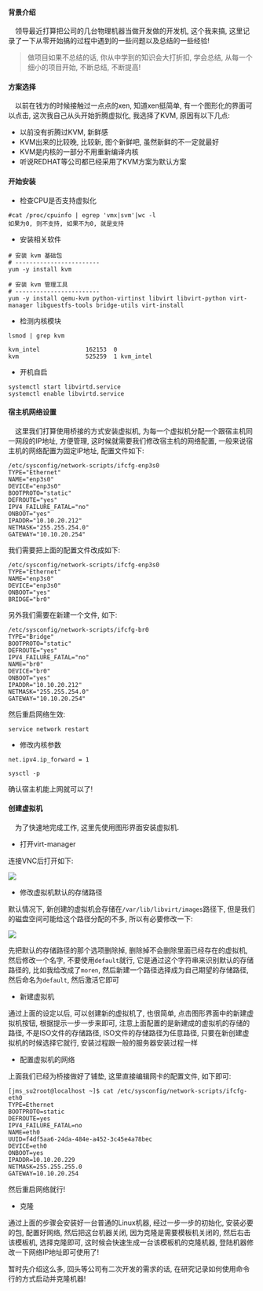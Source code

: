 #### 背景介绍

&emsp;领导最近打算把公司的几台物理机器当做开发做的开发机, 这个我来搞, 这里记录了一下从零开始搞的过程中遇到的一些问题以及总结的一些经验!

> 做项目如果不总结的话, 你从中学到的知识会大打折扣, 学会总结, 从每一个细小的项目开始, 不断总结, 不断提高!

#### 方案选择

&emsp;以前在钱方的时候接触过一点点的xen, 知道xen挺简单, 有一个图形化的界面可以点击, 这次我自己从头开始折腾虚拟化, 我选择了KVM, 原因有以下几点:

* 以前没有折腾过KVM, 新鲜感
* KVM出来的比较晚, 比较新, 图个新鲜吧, 虽然新鲜的不一定就最好
* KVM是内核的一部分不用重新编译内核
* 听说REDHAT等公司都已经采用了KVM方案为默认方案

#### 开始安装

* 检查CPU是否支持虚拟化

```
#cat /proc/cpuinfo | egrep 'vmx|svm'|wc -l
如果为0, 则不支持, 如果不为0, 就是支持
```

* 安装相关软件

```
# 安装 kvm 基础包
# ------------------------
yum -y install kvm

# 安装 kvm 管理工具
# ------------------------
yum -y install qemu-kvm python-virtinst libvirt libvirt-python virt-manager libguestfs-tools bridge-utils virt-install
```

* 检测内核模块

```
lsmod | grep kvm

kvm_intel             162153  0
kvm                   525259  1 kvm_intel
```

* 开机自启

```
systemctl start libvirtd.service
systemctl enable libvirtd.service
```

#### 宿主机网络设置

&emsp;这里我们打算使用桥接的方式安装虚拟机, 为每一个虚拟机分配一个跟宿主机同一网段的IP地址, 方便管理, 这时候就需要我们修改宿主机的网络配置, 一般来说宿主机的网络配置为固定IP地址, 配置文件如下:

```
/etc/sysconfig/network-scripts/ifcfg-enp3s0
TYPE="Ethernet"
NAME="enp3s0"
DEVICE="enp3s0"
BOOTPROTO="static"
DEFROUTE="yes"
IPV4_FAILURE_FATAL="no"
ONBOOT="yes"
IPADDR="10.10.20.212"
NETMASK="255.255.254.0"
GATEWAY="10.10.20.254"
```

我们需要把上面的配置文件改成如下:

```
/etc/sysconfig/network-scripts/ifcfg-enp3s0
TYPE="Ethernet"
NAME="enp3s0"
DEVICE="enp3s0"
ONBOOT="yes"
BRIDGE="br0"
```

另外我们需要在新建一个文件, 如下:

```
/etc/sysconfig/network-scripts/ifcfg-br0
TYPE="Bridge"
BOOTPROTO="static"
DEFROUTE="yes"
IPV4_FAILURE_FATAL="no"
NAME="br0"
DEVICE="br0"
ONBOOT="yes"
IPADDR="10.10.20.212"
NETMASK="255.255.254.0"
GATEWAY="10.10.20.254"
```

然后重启网络生效:

```
service network restart
```

* 修改内核参数

```
net.ipv4.ip_forward = 1

sysctl -p
```

确认宿主机能上网就可以了!

#### 创建虚拟机

&emsp;为了快速地完成工作, 这里先使用图形界面安装虚拟机.

* 打开virt-manager

连接VNC后打开如下:

![](https://user-images.githubusercontent.com/7486508/31878115-86465fb8-b80b-11e7-8faa-74044a28e71e.png)

* 修改虚拟机默认的存储路径

默认情况下, 新创建的虚拟机会存储在`/var/lib/libvirt/images`路径下, 但是我们的磁盘空间可能给这个路径分配的不多, 所以有必要修改一下:

![](https://user-images.githubusercontent.com/7486508/31878260-195e0e2c-b80c-11e7-801a-3ed7892e31e1.png)

先把默认的存储路径的那个选项删除掉, 删除掉不会删除里面已经存在的虚拟机, 然后修改一个名字, 不要使用`default`就行, 它是通过这个字符串来识别默认的存储路径的, 比如我给改成了`moren`, 然后新建一个路径选择成为自己期望的存储路径, 然后命名为`default`, 然后激活它即可

* 新建虚拟机

通过上面的设定以后, 可以创建新的虚拟机了, 也很简单, 点击图形界面中的新建虚拟机按钮, 根据提示一步一步来即可, 注意上面配置的是新建成的虚拟机的存储的路径, 不是ISO文件的存储路径, ISO文件的存储路径为任意路径, 只要在新创建虚拟机的时候选择它就行, 安装过程跟一般的服务器安装过程一样

* 配置虚拟机的网络

上面我们已经为桥接做好了铺垫, 这里直接编辑网卡的配置文件, 如下即可:

```
[jms_su2root@localhost ~]$ cat /etc/sysconfig/network-scripts/ifcfg-eth0
TYPE=Ethernet
BOOTPROTO=static
DEFROUTE=yes
IPV4_FAILURE_FATAL=no
NAME=eth0
UUID=f4df5aa6-24da-484e-a452-3c45e4a78bec
DEVICE=eth0
ONBOOT=yes
IPADDR=10.10.20.229
NETMASK=255.255.255.0
GATEWAY=10.10.20.254
```
然后重启网络就行!

* 克隆

通过上面的步骤会安装好一台普通的Linux机器, 经过一步一步的初始化, 安装必要的包, 配置好网络, 然后把这台机器关闭, 因为克隆是需要模板机关闭的, 然后右击该模板机, 选择克隆即可, 这时候会快速生成一台该模板机的克隆机器, 登陆机器修改一下网络IP地址即可使用了!

暂时先介绍这么多, 回头等公司有二次开发的需求的话, 在研究记录如何使用命令行的方式启动并克隆机器!

